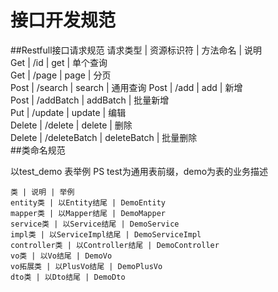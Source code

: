 # 接口开发规范  
##Restfull接口请求规范 
    请求类型 | 资源标识符 | 方法命名 | 说明  
    Get | /id | get | 单个查询  
    Get | /page | page | 分页  
    Post | /search | search | 通用查询
    Post | /add | add | 新增  
    Post | /addBatch | addBatch | 批量新增  
    Put | /update | update | 编辑  
    Delete | /delete | delete | 删除  
    Delete | /deleteBatch | deleteBatch | 批量删除  
##类命名规范

以test_demo 表举例 PS test为通用表前缀，demo为表的业务描述  

    类 | 说明 | 举例  
    entity类 | 以Entity结尾 | DemoEntity  
    mapper类 | 以Mapper结尾 | DemoMapper  
    service类 | 以Service结尾 | DemoService  
    impl类 | 以ServiceImpl结尾 | DemoServiceImpl  
    controller类 | 以Controller结尾 | DemoController  
    vo类 | 以Vo结尾 | DemoVo  
    vo拓展类 | 以PlusVo结尾 | DemoPlusVo  
    dto类 | 以Dto结尾 | DemoDto  
